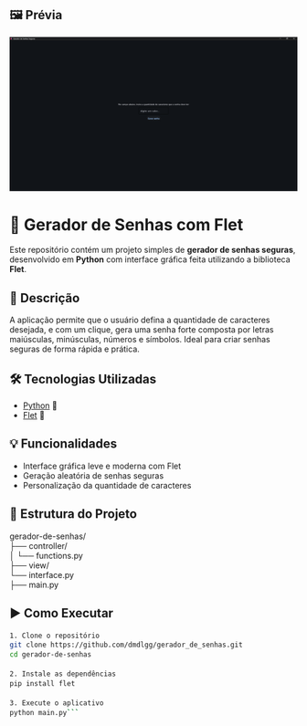 ## 🖼️ Prévia

![Prévia da interface](assets/preview.png)

# 🔐 Gerador de Senhas com Flet

Este repositório contém um projeto simples de **gerador de senhas seguras**, desenvolvido em **Python** com interface gráfica feita utilizando a biblioteca **Flet**.

## 🚀 Descrição

A aplicação permite que o usuário defina a quantidade de caracteres desejada, e com um clique, gera uma senha forte composta por letras maiúsculas, minúsculas, números e símbolos. Ideal para criar senhas seguras de forma rápida e prática.

## 🛠 Tecnologias Utilizadas

- [Python](https://www.python.org/) 🐍  
- [Flet](https://flet.dev/) 🎨

## 💡 Funcionalidades

- Interface gráfica leve e moderna com Flet
- Geração aleatória de senhas seguras
- Personalização da quantidade de caracteres

## 📁 Estrutura do Projeto
gerador-de-senhas/  
 ├── controller/  
  │ └── functions.py  
  ├── view/   
  └── interface.py   
 ├── main.py

## ▶️ Como Executar

```bash
1. Clone o repositório
git clone https://github.com/dmdlgg/gerador_de_senhas.git
cd gerador-de-senhas

2. Instale as dependências
pip install flet

3. Execute o aplicativo
python main.py```



